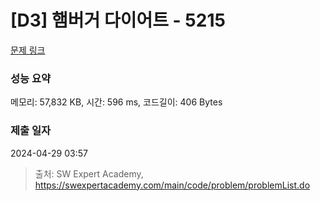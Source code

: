 # [D3] 햄버거 다이어트 - 5215 

[문제 링크](https://swexpertacademy.com/main/code/problem/problemDetail.do?contestProbId=AWT-lPB6dHUDFAVT) 

### 성능 요약

메모리: 57,832 KB, 시간: 596 ms, 코드길이: 406 Bytes

### 제출 일자

2024-04-29 03:57



> 출처: SW Expert Academy, https://swexpertacademy.com/main/code/problem/problemList.do